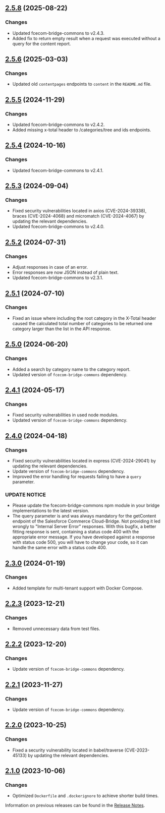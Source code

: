 ## [2.5.8](https://github.com/e-Spirit/fcecom-bridge-api-salesforce/compare/v2.5.6...v2.5.8) (2025-08-22)

### Changes
* Updated fcecom-bridge-commons to v2.4.3.
* Added fix to return empty result when a request was executed without a query for the content report.

## [2.5.6](https://github.com/e-Spirit/fcecom-bridge-api-salesforce/compare/v2.5.5...v2.5.6) (2025-03-03)

### Changes
* Updated old `contentpages` endpoints to `content` in the `README.md` file.

## [2.5.5](https://github.com/e-Spirit/fcecom-bridge-api-salesforce/compare/v2.5.4...v2.5.5) (2024-11-29)

### Changes
* Updated fcecom-bridge-commons to v2.4.2.
* Added missing x-total header to /categories/tree and ids endpoints.

## [2.5.4](https://github.com/e-Spirit/fcecom-bridge-api-salesforce/compare/v2.5.3...v2.5.4) (2024-10-16)

### Changes
* Updated fcecom-bridge-commons to v2.4.1.

## [2.5.3](https://github.com/e-Spirit/fcecom-bridge-api-salesforce/compare/v2.5.2...v2.5.3) (2024-09-04)

### Changes
* Fixed security vulnerabilities located in axios (CVE-2024-39338), braces (CVE-2024-4068) and micromatch (CVE-2024-4067) by updating the relevant dependencies.
* Updated fcecom-bridge-commons to v2.4.0.

## [2.5.2](https://github.com/e-Spirit/fcecom-bridge-api-salesforce/compare/v2.5.1...v2.5.2) (2024-07-31)

### Changes
* Adjust responses in case of an error.
* Error responses are now JSON instead of plain text.
* Updated fcecom-bridge-commons to v2.3.1.

## [2.5.1](https://github.com/e-Spirit/fcecom-bridge-api-salesforce/compare/v2.5.0...v2.5.1) (2024-07-10)

### Changes
* Fixed an issue where including the root category in the X-Total header caused the calculated total number of categories to be returned one category larger than the list in the API response.

## [2.5.0](https://github.com/e-Spirit/fcecom-bridge-api-salesforce/compare/v2.4.1...v2.5.0) (2024-06-20)

### Changes
* Added a search by category name to the category report.
* Updated version of `fcecom-bridge-commons` dependency.

## [2.4.1](https://github.com/e-Spirit/fcecom-bridge-api-salesforce/compare/v2.4.0...v2.4.1) (2024-05-17)

### Changes
* Fixed security vulnerabilities in used node modules.
* Updated version of `fcecom-bridge-commons` dependency.

## [2.4.0](https://github.com/e-Spirit/fcecom-bridge-api-salesforce/compare/v2.3.0...v2.4.0) (2024-04-18)

### Changes
* Fixed security vulnerabilities located in express (CVE-2024-29041) by updating the relevant dependencies.
* Update version of `fcecom-bridge-commons` dependency.
* Improved the error handling for requests failing to have a `query` parameter.

### UPDATE NOTICE
* Please update the fcecom-bridge-commons npm module in your bridge implementations to the latest version.
* The query parameter is and was always mandatory for the getContent endpoint of the Salesforce Commerce Cloud-Bridge.
  Not providing it led wrongly to "Internal Server Error" responses.
  With this bugfix, a better fitting response is sent, containing a status code 400 with the appropriate error message.
  If you have developed against a response with status code 500, you will have to change your code, so it can handle the same error with a status code 400.

## [2.3.0](https://github.com/e-Spirit/fcecom-bridge-api-salesforce/compare/v2.2.3...v2.3.0) (2024-01-19)

### Changes
* Added template for multi-tenant support with Docker Compose.

## [2.2.3](https://github.com/e-Spirit/fcecom-bridge-api-salesforce/compare/v2.2.2...v2.2.3) (2023-12-21)

### Changes
* Removed unnecessary data from test files.

## [2.2.2](https://github.com/e-Spirit/fcecom-bridge-api-salesforce/compare/v2.2.1...v2.2.2) (2023-12-20)

### Changes
* Update version of `fcecom-bridge-commons` dependency.

## [2.2.1](https://github.com/e-Spirit/fcecom-bridge-api-salesforce/compare/v2.2.0...v2.2.1) (2023-11-27)

### Changes
* Update version of `fcecom-bridge-commons` dependency.

## [2.2.0](https://github.com/e-Spirit/fcecom-bridge-api-salesforce/compare/v2.1.0...v2.2.0) (2023-10-25)

### Changes
* Fixed a security vulnerability located in babel/traverse (CVE-2023-45133) by updating the relevant dependencies.

## [2.1.0](https://github.com/e-Spirit/fcecom-bridge-api-salesforce/compare/v2.0.0...v2.1.0) (2023-10-06)

### Changes
* Optimized `Dockerfile` and `.dockerignore` to achieve shorter build times.

Information on previous releases can be found in the [Release Notes](https://docs.e-spirit.com/ecom/fsconnect-com/FirstSpirit_Connect_for_Commerce_Releasenotes_EN.html).
